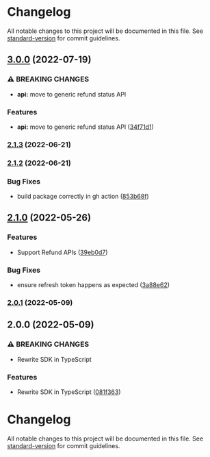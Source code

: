 # Changelog

All notable changes to this project will be documented in this file. See [standard-version](https://github.com/conventional-changelog/standard-version) for commit guidelines.

## [3.0.0](https://github.com/SetuHQ/node-upi-deep-links/compare/v2.1.3...v3.0.0) (2022-07-19)


### ⚠ BREAKING CHANGES

* **api:** move to generic refund status API

### Features

* **api:** move to generic refund status API ([34f71d1](https://github.com/SetuHQ/node-upi-deep-links/commit/34f71d16fea3a185ee0c98703ea9f06a67c82259))

### [2.1.3](https://github.com/SetuHQ/node-upi-deep-links/compare/v2.1.2...v2.1.3) (2022-06-21)

### [2.1.2](https://github.com/SetuHQ/node-upi-deep-links/compare/v2.1.0...v2.1.2) (2022-06-21)


### Bug Fixes

* build package correctly in gh action ([853b68f](https://github.com/SetuHQ/node-upi-deep-links/commit/853b68fe84c97c2d4825eeef9bad413263cfa232))

## [2.1.0](https://github.com/SetuHQ/node-upi-deep-links/compare/v2.0.0...v2.1.0) (2022-05-26)


### Features

* Support Refund APIs ([39eb0d7](https://github.com/SetuHQ/node-upi-deep-links/commit/39eb0d7818264410b77e1d00cc563ee3aac82b93))


### Bug Fixes

* ensure refresh token happens as expected ([3a88e62](https://github.com/SetuHQ/node-upi-deep-links/commit/3a88e62bb7907c231944b9b7e0e44529d61c292e))

### [2.0.1](https://github.com/SetuHQ/node-upi-deep-links/compare/v2.0.0...v2.0.1) (2022-05-09)

## 2.0.0 (2022-05-09)


### ⚠ BREAKING CHANGES

* Rewrite SDK in TypeScript

### Features

* Rewrite SDK in TypeScript ([081f363](https://github.com/SetuHQ/node-upi-deep-links/commit/081f363a72d4aaba260e20c534f7757fbadac4d9))

# Changelog

All notable changes to this project will be documented in this file. See [standard-version](https://github.com/conventional-changelog/standard-version) for commit guidelines.

